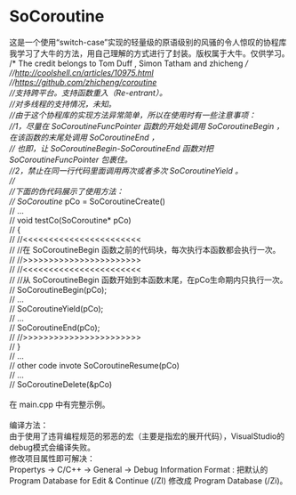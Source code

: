 # SoCoroutine
这是一个使用“switch-case”实现的轻量级的原语级别的风骚的令人惊叹的协程库<br>
我学习了大牛的方法，用自己理解的方式进行了封装。版权属于大牛。仅供学习。<br>
/* The credit belongs to Tom Duff , Simon Tatham and zhicheng */<br>
//http://coolshell.cn/articles/10975.html<br>
//https://github.com/zhicheng/coroutine<br>
//支持跨平台。支持函数重入（Re-entrant）。<br>
//对多线程的支持情况，未知。<br>
//由于这个协程库的实现方法异常简单，所以在使用时有一些注意事项：<br>
//1，尽量在 SoCoroutineFuncPointer 函数的开始处调用 SoCoroutineBegin ，在该函数的末尾处调用 SoCoroutineEnd ，<br>
//   也即，让 SoCoroutineBegin-SoCoroutineEnd 函数对把 SoCoroutineFuncPointer 包裹住。<br>
//2，禁止在同一行代码里面调用两次或者多次 SoCoroutineYield 。<br>
//<br>
//下面的伪代码展示了使用方法：<br>
// SoCoroutine* pCo = SoCoroutineCreate()<br>
// ...<br>
//    void testCo(SoCoroutine* pCo)<br>
//    {<br>
//      //<<<<<<<<<<<<<<<<<<<<<<<<br>
//      //在 SoCoroutineBegin 函数之前的代码块，每次执行本函数都会执行一次。<br>
//      //>>>>>>>>>>>>>>>>>>>>>>><br>
//      //<<<<<<<<<<<<<<<<<<<<<<<<br>
//      //从 SoCoroutineBegin 函数开始到本函数末尾，在pCo生命期内只执行一次。<br>
//      SoCoroutineBegin(pCo);<br>
//      ...<br>
//      SoCoroutineYield(pCo);<br>
//      ...<br>
//      SoCoroutineEnd(pCo);<br>
//      //>>>>>>>>>>>>>>>>>>>>>>><br>
//    }<br>
// ...<br>
//    other code invote SoCoroutineResume(pCo)<br>
// ...<br>
// SoCoroutineDelete(&pCo)<br>
<br>
在 main.cpp 中有完整示例。<br>
<br>
编译方法：<br>
由于使用了违背编程规范的邪恶的宏（主要是指宏的展开代码），VisualStudio的debug模式会编译失败。<br>
修改项目属性即可解决：<br>
Propertys -> C/C++ -> General -> Debug Information Format : 把默认的 Program Database for Edit & Continue (/ZI) 修改成 Program Database (/Zi)。<br>
<br>

